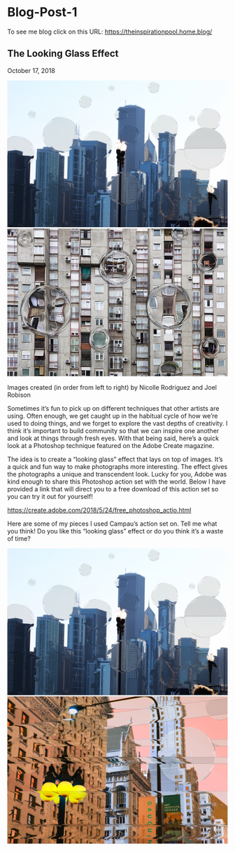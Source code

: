 # Blog-Post-1

To see me blog click on this URL: https://theinspirationpool.home.blog/

## The Looking Glass Effect
October 17, 2018

![adobe pictures](thefloatingcity.jpg)
![adobe](AdobeStock_194008002.jpg)

Images created (in order from left to right) by Nicolle Rodriguez and Joel Robison

Sometimes it’s fun to pick up on different techniques that other artists are using. Often enough, we get caught up in the habitual cycle of how we’re used to doing things, and we forget to explore the vast depths of creativity.  I think it’s important to build community so that we can inspire one another and look at things through fresh eyes. With that being said, here’s a quick look at a Photoshop technique featured on the Adobe Create magazine.

The idea is to create a “looking glass” effect that lays on top of images. It’s a quick and fun way to make photographs more interesting. The effect gives the photographs a unique and transcendent look. Lucky for you, Adobe was kind enough to share this Photoshop action set with the world. Below I have provided a link that will direct you to a free download of this action set so you can try it out for yourself!

https://create.adobe.com/2018/5/24/free_photoshop_actio.html

Here are some of my pieces I used Campau’s action set on. Tell me what you think! Do you like this “looking glass” effect or do you think it’s a waste of time?

![Wacom Tablet](TheFloatingCity.jpg)
![Wacom Tablet](Chicagoedit.jpg)


